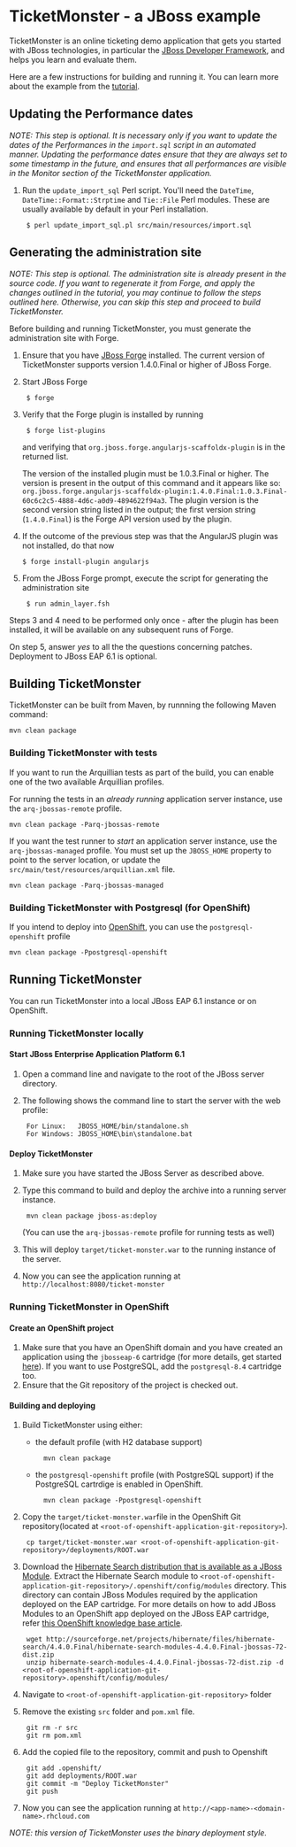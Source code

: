 # TicketMonster - a JBoss example

TicketMonster is an online ticketing demo application that gets you started with JBoss technologies, in particular the [JBoss Developer Framework](http://jboss.org/jdf), and helps you learn and evaluate them.

Here are a few instructions for building and running it. You can learn more about the example from the [tutorial](http://www.jboss.org/jdf/examples/get-started).

## Updating the Performance dates

_NOTE: This step is optional. It is necessary only if you want to update the dates of the Performances in the `import.sql` script in an automated manner. Updating the performance dates ensure that they are always set to some timestamp in the future, and ensures that all performances are visible in the Monitor section of the TicketMonster application._

1. Run the `update_import_sql` Perl script. You'll need the `DateTime`, `DateTime::Format::Strptime` and `Tie::File` Perl modules. These are usually available by default in your Perl installation.
    
        $ perl update_import_sql.pl src/main/resources/import.sql

## Generating the administration site

_NOTE: This step is optional. The administration site is already present in the source code. If you want to regenerate it from Forge, and apply the changes outlined in the tutorial, you may continue to follow the steps outlined here. Otherwise, you can skip this step and proceed to build TicketMonster._

Before building and running TicketMonster, you must generate the administration site with Forge.

1. Ensure that you have [JBoss Forge](http://jboss.org/forge) installed. The current version of
   TicketMonster supports version 1.4.0.Final or higher of JBoss Forge.

2. Start JBoss Forge

        $ forge

3. Verify that the Forge plugin is installed by running

        $ forge list-plugins

   and verifying that `org.jboss.forge.angularjs-scaffoldx-plugin` is in the returned list.

   The version of the installed plugin must be 1.0.3.Final or higher. The version is present in the output of this command and it appears like so: `org.jboss.forge.angularjs-scaffoldx-plugin:1.4.0.Final:1.0.3.Final-60c6c2c5-4888-4d6c-a0d9-4894622f94a3`. The plugin version is the second version string listed in the output; the first version string (`1.4.0.Final`) is the Forge API version used by the plugin.

4.  If the outcome of the previous step was that the AngularJS plugin was not installed, do that now

        $ forge install-plugin angularjs
	
5. From the JBoss Forge prompt, execute the script for generating the administration site
    
	    $ run admin_layer.fsh

Steps 3 and 4 need to be performed only once - after the plugin has been installed, it will be
available on any subsequent runs of Forge.

On step 5, answer _yes_ to all the the questions concerning patches. Deployment to JBoss EAP 6.1 is optional.

## Building TicketMonster

TicketMonster can be built from Maven, by runnning the following Maven command:

    mvn clean package
	
### Building TicketMonster with tests
	
If you want to run the Arquillian tests as part of the build, you can enable one of the two available Arquillian profiles.

For running the tests in an _already running_ application server instance, use the `arq-jbossas-remote` profile.

    mvn clean package -Parq-jbossas-remote

If you want the test runner to _start_ an application server instance, use the `arq-jbossas-managed` profile. You must set up the `JBOSS_HOME` property to point to the server location, or update the `src/main/test/resources/arquillian.xml` file.

    mvn clean package -Parq-jbossas-managed
	
### Building TicketMonster with Postgresql (for OpenShift)

If you intend to deploy into [OpenShift](http://openshift.com), you can use the `postgresql-openshift` profile

    mvn clean package -Ppostgresql-openshift
	
## Running TicketMonster

You can run TicketMonster into a local JBoss EAP 6.1 instance or on OpenShift.

### Running TicketMonster locally

#### Start JBoss Enterprise Application Platform 6.1


1. Open a command line and navigate to the root of the JBoss server directory.
2. The following shows the command line to start the server with the web profile:

        For Linux:   JBOSS_HOME/bin/standalone.sh
        For Windows: JBOSS_HOME\bin\standalone.bat
		
#### Deploy TicketMonster

1. Make sure you have started the JBoss Server as described above.
2. Type this command to build and deploy the archive into a running server instance.

        mvn clean package jboss-as:deploy
	
	(You can use the `arq-jbossas-remote` profile for running tests as well)

3. This will deploy `target/ticket-monster.war` to the running instance of the server.
4. Now you can see the application running at `http://localhost:8080/ticket-monster`

### Running TicketMonster in OpenShift

#### Create an OpenShift project

1. Make sure that you have an OpenShift domain and you have created an application using the `jbosseap-6` cartridge (for more details, get started [here](https://openshift.redhat.com/app/getting_started)). If you want to use PostgreSQL, add the `postgresql-8.4` cartridge too.
2. Ensure that the Git repository of the project is checked out.

#### Building and deploying

1. Build TicketMonster using either: 
    * the default profile (with H2 database support)
    
            mvn clean package	
    * the `postgresql-openshift` profile (with PostgreSQL support) if the PostgreSQL cartrdige is enabled in OpenShift.
            
            mvn clean package -Ppostgresql-openshift
			
2. Copy the `target/ticket-monster.war`file in the OpenShift Git repository(located at `<root-of-openshift-application-git-repository>`).

	    cp target/ticket-monster.war <root-of-openshift-application-git-repository>/deployments/ROOT.war

3. Download the [Hibernate Search distribution that is available as a JBoss Module](http://sourceforge.net/projects/hibernate/files/hibernate-search/4.4.0.Final/hibernate-search-modules-4.4.0.Final-jbossas-72-dist.zip). Extract the Hibernate Search module to `<root-of-openshift-application-git-repository>/.openshift/config/modules` directory. This directory can contain JBoss Modules required by the application deployed on the EAP cartridge. For more details on how to add JBoss Modules to an OpenShift app deployed on the JBoss EAP cartridge, refer [this OpenShift knowledge base article](https://www.openshift.com/kb/kb-e1018-how-can-i-add-jboss-modules-to-an-app).

        wget http://sourceforge.net/projects/hibernate/files/hibernate-search/4.4.0.Final/hibernate-search-modules-4.4.0.Final-jbossas-72-dist.zip
        unzip hibernate-search-modules-4.4.0.Final-jbossas-72-dist.zip -d <root-of-openshift-application-git-repository>.openshift/config/modules/

4. Navigate to `<root-of-openshift-application-git-repository>` folder
5. Remove the existing `src` folder and `pom.xml` file. 

        git rm -r src
		git rm pom.xml

6. Add the copied file to the repository, commit and push to Openshift
        
        git add .openshift/
		git add deployments/ROOT.war
		git commit -m "Deploy TicketMonster"
		git push

7. Now you can see the application running at `http://<app-name>-<domain-name>.rhcloud.com`

_NOTE: this version of TicketMonster uses the *binary* deployment style._ 




	
 




